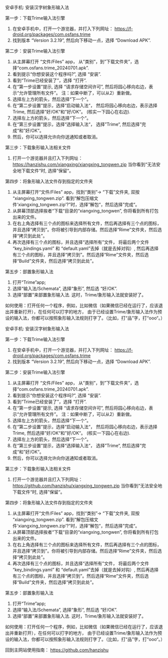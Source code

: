 安卓手机: 安装汉字树象形输入法

第一步：下载Trime输入法引擎
1.	在安卓手机中，打开一个游览器，并打入下列网址：
https://f-droid.org/packages/com.osfans.trime
2.	找到版本 “Version 3.2.19”, 然后向下移动一点，选择 “Download APK”.

第二步：安装Trime输入法引擎
1.	从主屏幕打开 “文件/Files” app， 从”类别”，到”下载文件夹”，选择“com.osfans.trime_20240701.apk”.
2.	看到提示“你想安装这个程序吗?”, 选择 “安装”.
3.	看到“Trime已经安装了”，选择 “打开”.
4.	在“第一步设置”提示,  选择 “请求存储空间许可”,  然后将园心移向右边，表示“允许管理所有文件”。
注：如果中断了，可以从2）重新做。
5.	选择左上方的箭头，然后选择“下一个“。
6.	在“第二步设置”提示，选择“启动输入法“， 然后将园心移向右边，表示选择Trime, 然后选择”好/OK“和”好/OK“。  (核实一下园心在右边).
7.	选择左上方的箭头，然后选择“下一个“。
8.	在“第三步设置”提示，选择“选择输入法“， 选择”Trime“, 然后选择”完成“和”好/OK“。
9.	然后，你可以选择允许向你送通知或者取消。

第三步：下载象形输入法相关文件
1. 打开一个游览器并且打入下列网址：
https://hanzishu.com/xiangxing/xiangxing_tongwen.zip
当你看到“无法安全地下载文件“时, 选择”保留“。

第四步：将象形输入法文件存到指定的文件夹
1.	从主屏幕打开“文件/Files” app，找到“类别”-> “下载”文件夹, 双按 “xiangxing_tongwen.zip”. 看到“解包压缩文件‘xiangxing_tongwen.zip’?”时，选择”解包“，然后选择”完成“。
2.	从屏幕顶部选择挨者“下载“目录的“xiangxing_tongwen”, 你将看到所有打包出来的文件。
3.	在右上角选择有三个点的图标来选择所有文件，然后再选择有三个点的图标，并且选择“拷贝到”。你将被引导到内部存储。然后选择“Rime”文件夹，然后选择“拷贝到此处”。
4.	再次选择有三个点的图标，并且选择“选择所有”文件， 将最后两个文件 “key_bindings.yaml” 和 “default.yaml”去掉（就是去掉对钩）,  然后再选择有三个点的图标，并且选择“拷贝到”。然后选择“Rime”文件夹，然后选择“Build”文件夹，然后选择“拷贝到此处”。

第五步：部置象形输入法
1. 打开“Trime”app;
2. 选择“输入法/Schemata”, 选择“象形”, 然后选 “好/OK”.
3. 选择“部置”来部置象形输入法.
这时，Trime/象形输入法就安装好了。

如何使用：打开任何一个程序，例如，比如微信（如果微信已经在运行了，应该退出并重新打开），在任何可以打字的地方， 由于已经设置Trime/象形输入法作为预设的输入法，你都可以按照象形输入法规则打字了。（比如，打“品”字，打“ooo“。）

安卓手机: 安装汉字树象形输入法

第一步：下载Trime输入法引擎
1.	在安卓手机中，打开一个游览器，并打入下列网址：
https://f-droid.org/packages/com.osfans.trime
2.	找到版本 “Version 3.2.19”, 然后向下移动一点，选择 “Download APK”.

第二步：安装Trime输入法引擎
1.	从主屏幕打开 “文件/Files” app， 从”类别”，到”下载文件夹”，选择“com.osfans.trime_20240701.apk”.
2.	看到提示“你想安装这个程序吗?”, 选择 “安装”.
3.	看到“Trime已经安装了”，选择 “打开”.
4.	在“第一步设置”提示,  选择 “请求存储空间许可”,  然后将园心移向右边，表示“允许管理所有文件”。
注：如果中断了，可以从2）重新做。
5.	选择左上方的箭头，然后选择“下一个“。
6.	在“第二步设置”提示，选择“启动输入法“， 然后将园心移向右边，表示选择Trime, 然后选择”好/OK“和”好/OK“。  (核实一下园心在右边).
7.	选择左上方的箭头，然后选择“下一个“。
8.	在“第三步设置”提示，选择“选择输入法“， 选择”Trime“, 然后选择”完成“和”好/OK“。
9.	然后，你可以选择允许向你送通知或者取消。

第三步：下载象形输入法相关文件
1. 打开一个游览器并且打入下列网址：
https://github.com/hanzishu/xiangxing_tongwen.zip
当你看到“无法安全地下载文件“时, 选择”保留“。

第四步：将象形输入法文件存到指定的文件夹
1.	从主屏幕打开“文件/Files” app，找到“类别”-> “下载”文件夹, 双按 “xiangxing_tongwen.zip”. 看到“解包压缩文件‘xiangxing_tongwen.zip’?”时，选择”解包“，然后选择”完成“。
2.	从屏幕顶部选择挨者“下载“目录的“xiangxing_tongwen”, 你将看到所有打包出来的文件。
3.	在右上角选择有三个点的图标来选择所有文件，然后再选择有三个点的图标，并且选择“拷贝到”。你将被引导到内部存储。然后选择“Rime”文件夹，然后选择“拷贝到此处”。
4.	再次选择有三个点的图标，并且选择“选择所有”文件， 将最后两个文件 “key_bindings.yaml” 和 “default.yaml”去掉（就是去掉对钩）,  然后再选择有三个点的图标，并且选择“拷贝到”。然后选择“Rime”文件夹，然后选择“Build”文件夹，然后选择“拷贝到此处”。

第五步：部置象形输入法
1. 打开“Trime”app;
2. 选择“输入法/Schemata”, 选择“象形”, 然后选 “好/OK”.
3. 选择“部置”来部置象形输入法.
这时，Trime/象形输入法就安装好了。

如何使用：打开任何一个程序，例如，比如微信（如果微信已经在运行了，应该退出并重新打开），在任何可以打字的地方， 由于已经设置Trime/象形输入法作为预设的输入法，你都可以按照象形输入法规则打字了。（比如，打“品”字，打“ooo“。）

回到主网站使用指南： https://github.com/hanzishu

